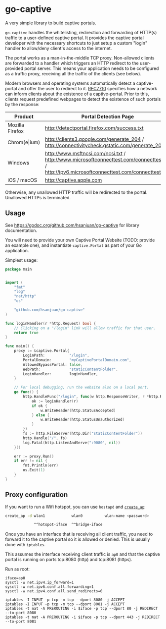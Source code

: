 # go-captive

A very simple library to build captive portals.

`go-captive` handles the whitelisting, redirection and forwarding of HTTP(s) traffic to a user-defined captive portal. It provides the captive portal developer with the necessary shortcuts to just setup a custom "login" handler to allow/deny client's access to the internet.

The portal works as a man-in-the-middle TCP proxy. Non-allowed clients are forwarded to a handler which triggers an HTTP redirect to the user-provided portal server. This means your application needs to be configured as a traffic proxy, receiving all the traffic of the clients (see below).

Modern browsers and operating systems automatically detect a captive-portal and offer the user to redirect to it. [RFC7710](https://tools.ietf.org/html/rfc7710) specifies how a network can inform clients about the existence of a captive-portal. Prior to this, clients request predefined webpages to detect the existence of such portals by the response:

Product | Portal Detection Page | Documentation
--------|-----------------------|--------------
Mozilla Firefox | http://detectportal.firefox.com/success.txt | [wiki.mozilla.org](https://wiki.mozilla.org/QA/Captive_Portals)
Chrom(e\|ium) | http://clients3.google.com/generate_204 / http://connectivitycheck.gstatic.com/generate_204 | [chromium.org](http://www.chromium.org/chromium-os/chromiumos-design-docs/network-portal-detection)
Windows | http://www.msftncsi.com/ncsi.txt / http://www.microsoftconnecttest.com/connecttest.txt / http://ipv6.microsoftconnecttest.com/connecttest.txt | [technet.microsoft.com](https://blogs.technet.microsoft.com/netgeeks/2018/02/20/why-do-i-get-an-internet-explorer-or-edge-popup-open-when-i-get-connected-to-my-corpnet-or-a-public-network/) / [msdn.microsoft.com](https://blogs.msdn.microsoft.com/ieinternals/2011/05/18/detecting-captive-network-portals/) / [docs.microsoft.com](https://docs.microsoft.com/en-us/windows-hardware/drivers/mobilebroadband/captive-portals)
iOS / macOS | http://captive.apple.com | [support.apple.com](https://support.apple.com/en-us/HT204497)

Otherwise, any unallowed HTTP traffic will be redirected to the portal. Unallowed HTTPs is terminated.

## Usage

See https://godoc.org/github.com/hsanjuan/go-captive for library documentation.

You will need to provide your own Captive Portal Website (TODO: provide an
example one), and instantiate `captive.Portal` as part of your Go application.

Simplest usage:

```go
package main


import (
	"fmt"
	"log"
	"net/http"
	"os"

	"github.com/hsanjuan/go-captive"
)

func loginHandler(r *http.Request) bool {
	// Clicking on a "/login" link will allow traffic for that user.
	return true
}

func main() {
	proxy := &captive.Portal{
		LoginPath:           "/login",
		PortalDomain:        "myCaptivePortalDomain.com",
		AllowedBypassPortal: false,
		WebPath:             "staticContentFolder",
		LoginHandler:        loginHandler,
	}

	// For local debugging, run the website also on a local port.
	go func() {
		http.HandleFunc("/login", func(w http.ResponseWriter, r *http.Request) {
			ok := loginHandler(r)
			if ok {
				w.WriteHeader(http.StatusAccepted)
			} else {
				w.WriteHeader(http.StatusUnauthorized)
			}
		})
		fs := http.FileServer(http.Dir("staticContentFolder"))
		http.Handle("/", fs)
		log.Fatal(http.ListenAndServe(":9080", nil))
	}()

	err := proxy.Run()
	if err != nil {
		fmt.Println(err)
		os.Exit(1)
	}
}
```

## Proxy configuration

If you want to run a Wifi hotspot, you can use `hostapd` and
[`create_ap`](https://github.com/oblique/create_ap):

```sh
create_ap -d wlan1            wlan0          wlan-name <password>

             ^^hotspot-iface  ^^bridge-iface
```

Once you have an interface that is receiving all client traffic, you need to
forward it to the captive portal so it is allowed or denied. This is usually
done with `iptables`.

This assumes the interface receiving client traffic is `ap0` and that the
captive portal is running on ports tcp:8080 (http) and tcp:8081 (https).

Run as root:

```
iface=ap0
sysctl -w net.ipv4.ip_forward=1
sysctl -w net.ipv6.conf.all.forwarding=1
sysctl -w net.ipv4.conf.all.send_redirects=0

iptables -I INPUT -p tcp -m tcp --dport 8080 -j ACCEPT
iptables -I INPUT -p tcp -m tcp --dport 8081 -j ACCEPT
iptables -t nat -A PREROUTING -i $iface -p tcp --dport 80 -j REDIRECT --to-port 8080
iptables -t nat -A PREROUTING -i $iface -p tcp --dport 443 -j REDIRECT --to-port 8081

```
